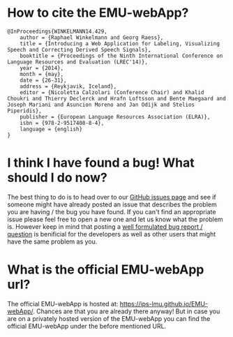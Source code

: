 # How to cite the EMU-webApp?

```
@InProceedings{WINKELMANN14.429,
    author = {Raphael Winkelmann and Georg Raess},
    title = {Introducing a Web Application for Labeling, Visualizing Speech and Correcting Derived Speech Signals},
    booktitle = {Proceedings of the Ninth International Conference on Language Resources and Evaluation (LREC'14)},
    year = {2014},
    month = {may},
    date = {26-31},
    address = {Reykjavik, Iceland},
    editor = {Nicoletta Calzolari (Conference Chair) and Khalid Choukri and Thierry Declerck and Hrafn Loftsson and Bente Maegaard and Joseph Mariani and Asuncion Moreno and Jan Odijk and Stelios Piperidis},
    publisher = {European Language Resources Association (ELRA)},
    isbn = {978-2-9517408-8-4},
    language = {english}
}
```

# I think I have found a bug! What should I do now?

The best thing to do is to head over to our <a href="https://github.com/IPS-LMU/EMU-webApp/issues">GitHub issues page</a> 
and see if someone might have already posted an issue that describes the problem you are having / the bug you have found. 
If you can't find an appropriate issue please feel free to open a new one and let us know what the problem is. However 
keep in mind that posting a <a href="http://stackoverflow.com/help/how-to-ask">well formulated bug report / question</a>
is benificial for the developers as well as other users that might have the same problem as you.
    
# What is the official EMU-webApp url?

The official EMU-webApp is hosted at: <a href="https://ips-lmu.github.io/EMU-webApp/">https://ips-lmu.github.io/EMU-webApp/</a>. 
Chances are that you are already there anyway! But in case you are on a privately hosted version of the EMU-webApp you
can find the official EMU-webApp under the before mentioned URL.
